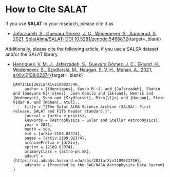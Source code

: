 # How to Cite SALAT

If you use **SALAT** in your research, please cite it as

- [Jafarzadeh, S., Guevara Gómez, J. C., Wedemeyer, S., Aannerud, S. 2021, SolarAlma/SALAT: DOI 10.5281/zenodo.5466872][1]{target=_blank}

Additionally, please cite the following article, if you use a SALSA dataset and/or the SALAT library.

- [Henriques, V. M. J., Jafarzadeh, S., Guevara Gómez, J. C., Eklund, H., Wedemeyer, S., Szydlarski, M., Haugan, S. V. H., Mohan, A., 2021, arXiv:2109.02374][2]{target=_blank} 

  ```
  @ARTICLE{2021arXiv210902374H,
       author = {{Henriques}, Vasco M.~J. and {Jafarzadeh}, Shahin and {Guevara G{\'o}mez}, Juan Camilo and {Eklund}, Henrik and {Wedemeyer}, Sven and {Szydlarski}, Miko{\l}aj and {Haugan}, Stein Vidar H. and {Mohan}, Atul},,
       title = "{The Solar ALMA Science Archive (SALSA): First release, SALAT and FITS header standard.}",
       journal = {arXiv e-prints},
       keywords = {Astrophysics - Solar and Stellar Astrophysics},
       year = 2021,
       month = sep,
       eid = {arXiv:2109.02374},
       pages = {arXiv:2109.02374},
       archivePrefix = {arXiv},
       eprint = {2109.02374},
       primaryClass = {astro-ph.SR},
       adsurl = {https://ui.adsabs.harvard.edu/abs/2021arXiv210902374H},
       adsnote = {Provided by the SAO/NASA Astrophysics Data System}
  }
  ```
<br>

  [1]: https://doi.org/10.5281/zenodo.5466872
  [2]: https://ui.adsabs.harvard.edu/abs/2021arXiv210902374H/abstract
  
<br>  
